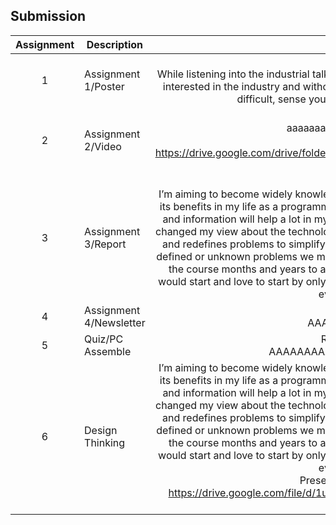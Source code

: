 ## Submission
| Assignment | Description  | Reflection |
| :-----: |  ------ | :-----: | 
| 1 | Assignment 1/Poster | Reflection 1 <br> While listening into the industrial talk. I realized how important it’s to always be highly interested in the industry and without that, what you’re working on will be the most difficult, sense you have no interest in the industry.| 
| 2 | Assignment 2/Video | Reflection 2 <br>      aaaaaaaaaaaaaaaaaaaaaaaaa           <br> Video Link <br> https://drive.google.com/drive/folders/1Dq5C8PDExWydHJ8A3ihGCFXFyW6USKns?usp=sharing |
| 3 | Assignment 3/Report | Reflection 3 <br>    I’m aiming to become widely knowledgeable about the basics of design thinking and its benefits in my life as a programmer. Also being knowledgeable about technology and information will help a lot in my daily life activities. Design Thinking has greatly changed my view about the technological world we live in today and how it deals with and redefines problems to simplify and understand it, mostly useful for tackling ill-defined or unknown problems we may encounter today. I plan to improve myself over the course months and years to able to reach my goals as a software engineer. I would start and love to start by only focusing on Programming and their supersets to evolve my skills.| 
| 4 | Assignment 4/Newsletter | Reflection 4 <br>   AAAAAAAAAAAAAA         |
| 5 | Quiz/PC Assemble | Reflection Quiz <br> AAAAAAAAAAAAAAAAAAAAAAAAA|
| 6 | Design Thinking  |I’m aiming to become widely knowledgeable about the basics of design thinking and its benefits in my life as a programmer. Also being knowledgeable about technology and information will help a lot in my daily life activities. Design Thinking has greatly changed my view about the technological world we live in today and how it deals with and redefines problems to simplify and understand it, mostly useful for tackling ill-defined or unknown problems we may encounter today. I plan to improve myself over the course months and years to able to reach my goals as a software engineer. I would start and love to start by only focusing on Programming and their supersets to evolve my skills.<br> Presentation Video Link: <br> https://drive.google.com/file/d/1u7DF6dh4vOf2Ze3YrfGYCclLSXrBy08M/view?usp=sharing|
